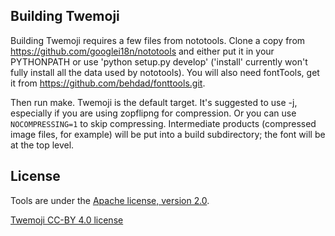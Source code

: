 ## Building Twemoji

Building Twemoji requires a few files from nototools.  Clone a copy from
https://github.com/googlei18n/nototools and either put it in your PYTHONPATH or
use 'python setup.py develop' ('install' currently won't fully install all the
data used by nototools).  You will also need fontTools, get it from
https://github.com/behdad/fonttools.git.

Then run make.  Twemoji is the default target.  It's suggested to use -j,
especially if you are using zopflipng for compression.  Or you can use `NOCOMPRESSING=1`
to skip compressing.  Intermediate products (compressed image files, for example)
will be put into a build subdirectory; the font will be at the top level.

## License

Tools are under the [Apache license, version 2.0](./LICENSE).

[Twemoji CC-BY 4.0 license](https://creativecommons.org/licenses/by/4.0/)
